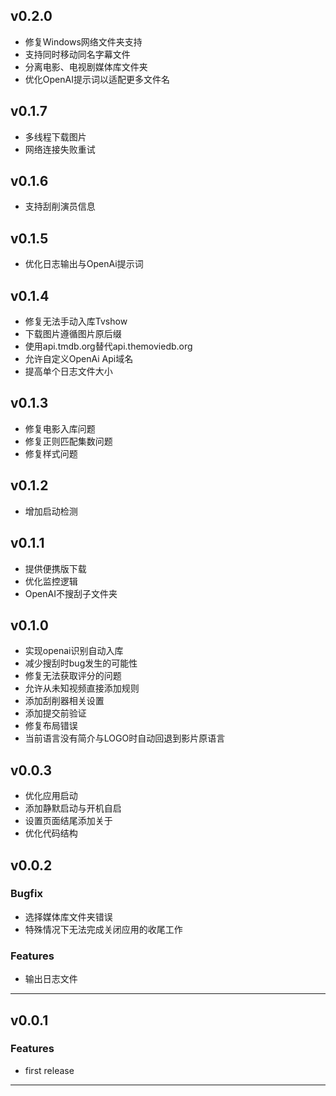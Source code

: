 ## v0.2.0

- 修复Windows网络文件夹支持
- 支持同时移动同名字幕文件
- 分离电影、电视剧媒体库文件夹
- 优化OpenAI提示词以适配更多文件名

## v0.1.7

- 多线程下载图片
- 网络连接失败重试

## v0.1.6

- 支持刮削演员信息
  
## v0.1.5

- 优化日志输出与OpenAi提示词

## v0.1.4

- 修复无法手动入库Tvshow
- 下载图片遵循图片原后缀
- 使用api.tmdb.org替代api.themoviedb.org
- 允许自定义OpenAi Api域名
- 提高单个日志文件大小

## v0.1.3

- 修复电影入库问题
- 修复正则匹配集数问题
- 修复样式问题
  
## v0.1.2

- 增加启动检测

## v0.1.1

- 提供便携版下载
- 优化监控逻辑
- OpenAI不搜刮子文件夹

## v0.1.0

- 实现openai识别自动入库
- 减少搜刮时bug发生的可能性
- 修复无法获取评分的问题
- 允许从未知视频直接添加规则
- 添加刮削器相关设置
- 添加提交前验证
- 修复布局错误
- 当前语言没有简介与LOGO时自动回退到影片原语言

## v0.0.3

- 优化应用启动
- 添加静默启动与开机自启
- 设置页面结尾添加关于
- 优化代码结构

## v0.0.2

### Bugfix

- 选择媒体库文件夹错误
- 特殊情况下无法完成关闭应用的收尾工作

### Features

- 输出日志文件

---

## v0.0.1

### Features

- first release

---
